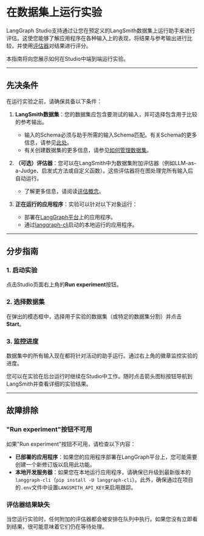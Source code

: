 # 在数据集上运行实验

LangGraph Studio支持通过让您在预定义的LangSmith数据集上运行助手来进行评估。这使您能够了解应用程序在各种输入上的表现，将结果与参考输出进行比较，并使用[评估器](../../../agents/evals.md)对结果进行评分。

本指南将向您展示如何在Studio中端到端运行实验。

---

## 先决条件

在运行实验之前，请确保具备以下条件：

1.  **LangSmith数据集**：您的数据集应包含要测试的输入，并可选择包含用于比较的参考输出。

    - 输入的Schema必须与助手所需的输入Schema匹配。有关Schema的更多信息，请参见[此处](../../../concepts/low_level.md#schema)。
    - 有关创建数据集的更多信息，请参见[如何管理数据集](https://docs.smith.langchain.com/evaluation/how_to_guides/manage_datasets_in_application#set-up-your-dataset)。

2.  **（可选）评估器**：您可以在LangSmith中为数据集附加评估器（例如LLM-as-a-Judge、启发式方法或自定义函数）。这些评估器将在图处理完所有输入后自动运行。

    - 了解更多信息，请阅读[评估概念](https://docs.smith.langchain.com/evaluation/concepts#evaluators)。

3.  **正在运行的应用程序**：实验可以针对以下对象运行：
    - 部署在[LangGraph平台](../../quick_start.md)上的应用程序。
    - 通过[langgraph-cli](../../../tutorials/langgraph-platform/local-server.md)启动的本地运行的应用程序。

---

## 分步指南

### 1. 启动实验

点击Studio页面右上角的**Run experiment**按钮。

### 2. 选择数据集

在弹出的模态框中，选择用于实验的数据集（或特定的数据集分割）并点击**Start**。

### 3. 监控进度

数据集中的所有输入现在都将针对活动的助手运行。通过右上角的徽章监控实验的进度。

您可以在实验在后台运行时继续在Studio中工作。随时点击箭头图标按钮导航到LangSmith并查看详细的实验结果。

---

## 故障排除

### "Run experiment"按钮不可用

如果"Run experiment"按钮不可用，请检查以下内容：

- **已部署的应用程序**：如果您的应用程序部署在LangGraph平台上，您可能需要创建一个新修订版以启用此功能。
- **本地开发服务器**：如果您在本地运行应用程序，请确保已升级到最新版本的`langgraph-cli`（`pip install -U langgraph-cli`）。此外，确保通过在项目的`.env`文件中设置`LANGSMITH_API_KEY`来启用跟踪。

### 评估器结果缺失

当您运行实验时，任何附加的评估器都会被安排在队列中执行。如果您没有立即看到结果，很可能意味着它们仍在等待处理。